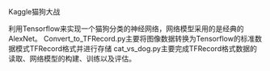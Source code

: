 Kaggle猫狗大战

利用Tensorflow来实现一个猫狗分类的神经网络，网络模型采用的是经典的AlexNet。
Convert_to_TFRecord.py主要将图像数据转换为Tensorflow的标准数据模式TFRecord格式并进行存储
cat_vs_dog.py主要完成TFRecord格式数据的读取、网络模型的构建、训练以及评估。
